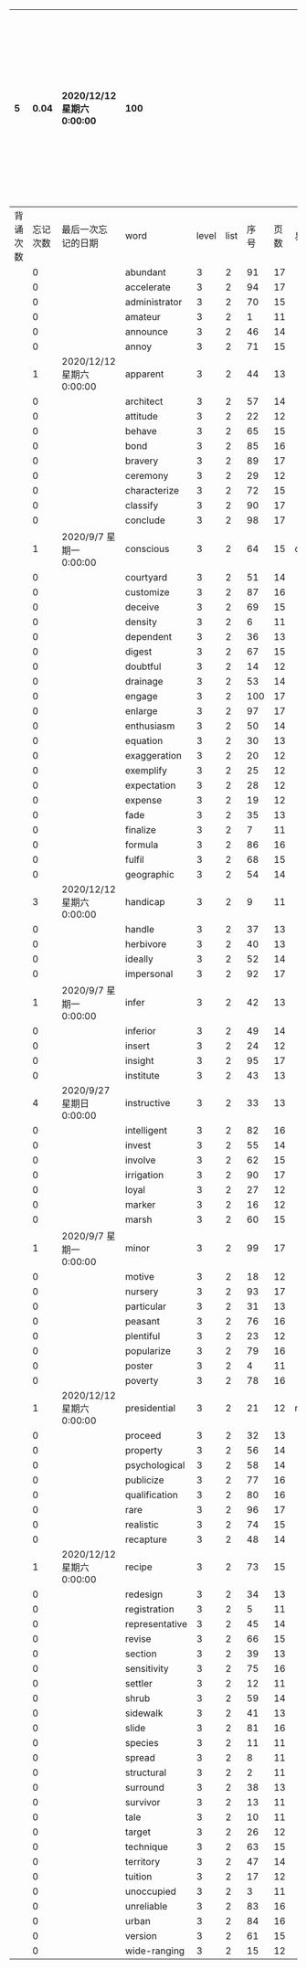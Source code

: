 |5|0.04|2020/12/12 星期六 0:00:00|100|||||||本行表示本列表背诵次数，最后一次遗忘率和最后一次背诵时间|
|:--|:--|:--|:--|:--|:--|:--|:--|:--|:--|:--|
|背诵次数|忘记次数|最后一次忘记的日期|word|level|list|序号|页数|易混淆1|助记备注||
||0||abundant|3|2|91|17||||
||0||accelerate|3|2|94|17||||
||0||administrator|3|2|70|15||||
||0||amateur|3|2|1|11||||
||0||announce|3|2|46|14||||
||0||annoy|3|2|71|15||||
||1|2020/12/12 星期六 0:00:00|apparent|3|2|44|13||||
||0||architect|3|2|57|14||||
||0||attitude|3|2|22|12||||
||0||behave|3|2|65|15||||
||0||bond|3|2|85|16||||
||0||bravery|3|2|89|17||||
||0||ceremony|3|2|29|12||||
||0||characterize|3|2|72|15||||
||0||classify|3|2|90|17||||
||0||conclude|3|2|98|17||||
||1|2020/9/7 星期一 0:00:00|conscious|3|2|64|15|conscience|||
||0||courtyard|3|2|51|14||||
||0||customize|3|2|87|16||||
||0||deceive|3|2|69|15||||
||0||density|3|2|6|11||||
||0||dependent|3|2|36|13||||
||0||digest|3|2|67|15||||
||0||doubtful|3|2|14|12||||
||0||drainage|3|2|53|14||||
||0||engage|3|2|100|17||||
||0||enlarge|3|2|97|17||||
||0||enthusiasm|3|2|50|14||||
||0||equation|3|2|30|13||||
||0||exaggeration|3|2|20|12||||
||0||exemplify|3|2|25|12||||
||0||expectation|3|2|28|12||||
||0||expense|3|2|19|12||||
||0||fade|3|2|35|13||||
||0||finalize|3|2|7|11||||
||0||formula|3|2|86|16||||
||0||fulfil|3|2|68|15||||
||0||geographic|3|2|54|14||||
||3|2020/12/12 星期六 0:00:00|handicap|3|2|9|11||hinder||
||0||handle|3|2|37|13||||
||0||herbivore|3|2|40|13||||
||0||ideally|3|2|52|14||||
||0||impersonal|3|2|92|17||||
||1|2020/9/7 星期一 0:00:00|infer|3|2|42|13||||
||0||inferior|3|2|49|14||||
||0||insert|3|2|24|12||||
||0||insight|3|2|95|17||||
||0||institute|3|2|43|13||||
||4|2020/9/27 星期日 0:00:00|instructive|3|2|33|13||||
||0||intelligent|3|2|82|16||||
||0||invest|3|2|55|14||||
||0||involve|3|2|62|15||||
||0||irrigation|3|2|90|17||||
||0||loyal|3|2|27|12||||
||0||marker|3|2|16|12||||
||0||marsh|3|2|60|15||||
||1|2020/9/7 星期一 0:00:00|minor|3|2|99|17||||
||0||motive|3|2|18|12||||
||0||nursery|3|2|93|17||||
||0||particular|3|2|31|13||||
||0||peasant|3|2|76|16||||
||0||plentiful|3|2|23|12||||
||0||popularize|3|2|79|16||||
||0||poster|3|2|4|11||||
||0||poverty|3|2|78|16||||
||1|2020/12/12 星期六 0:00:00|presidential|3|2|21|12|residential|||
||0||proceed|3|2|32|13||||
||0||property|3|2|56|14||||
||0||psychological|3|2|58|14||||
||0||publicize|3|2|77|16||||
||0||qualification|3|2|80|16||||
||0||rare|3|2|96|17||||
||0||realistic|3|2|74|15||||
||0||recapture|3|2|48|14||||
||1|2020/12/12 星期六 0:00:00|recipe|3|2|73|15||||
||0||redesign|3|2|34|13||||
||0||registration|3|2|5|11||||
||0||representative|3|2|45|14||||
||0||revise|3|2|66|15||||
||0||section|3|2|39|13||||
||0||sensitivity|3|2|75|16||||
||0||settler|3|2|12|11||||
||0||shrub|3|2|59|14||||
||0||sidewalk|3|2|41|13||||
||0||slide|3|2|81|16||||
||0||species|3|2|11|11||||
||0||spread|3|2|8|11||||
||0||structural|3|2|2|11||||
||0||surround|3|2|38|13||||
||0||survivor|3|2|13|11||||
||0||tale|3|2|10|11||||
||0||target|3|2|26|12||||
||0||technique|3|2|63|15||||
||0||territory|3|2|47|14||||
||0||tuition|3|2|17|12||||
||0||unoccupied|3|2|3|11||||
||0||unreliable|3|2|83|16||||
||0||urban|3|2|84|16||||
||0||version|3|2|61|15||||
||0||wide-ranging|3|2|15|12||||
